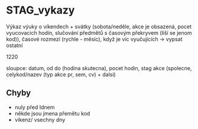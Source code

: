 # STAG_vykazy

Výkaz výuky o víkendech + svátky (sobota/neděle, akce je obsazená, pocet vyucovacich hodin, slučování předmětů s časovým překryvem (liší se jenom kod)), časové rozmezí (rychle - měsíc), když je víc vyučujících -> vypsat ostatní

1220

sloupce: datum, od do (hodina skutecna), pocet hodin, stag akce (spolecne, celykod/nazev (typ akce pr, sem, cv) + dalsi)

## Chyby

* nuly před Idnem
* někde jsou jmena přemětu kod
* vikenz/ vsechny dny